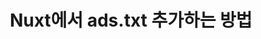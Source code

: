 ---
title: Nuxt에서 ads.txt 추가하는 방법
image: /images/add-ads-txt-in-nuxt/210922-111131.png
tags:
    - adsense
---